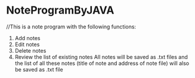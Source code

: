 # NoteProgramByJAVA
//This is a note program with the following functions:
1. Add notes
2. Edit notes
3. Delete notes
4. Review the list of existing notes
    All notes will be saved as .txt files and the list of all these notes (title of note and address of note file) will also be saved as .txt file
